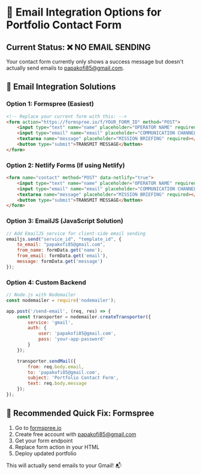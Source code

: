 # 📧 Email Integration Options for Portfolio Contact Form

## Current Status: ❌ NO EMAIL SENDING
Your contact form currently only shows a success message but doesn't actually send emails to papakofi85@gmail.com.

## 🔧 Email Integration Solutions

### **Option 1: Formspree (Easiest)**
```html
<!-- Replace your current form with this: -->
<form action="https://formspree.io/f/YOUR_FORM_ID" method="POST">
    <input type="text" name="name" placeholder="OPERATOR NAME" required>
    <input type="email" name="email" placeholder="COMMUNICATION CHANNEL" required>
    <textarea name="message" placeholder="MISSION BRIEFING" required></textarea>
    <button type="submit">TRANSMIT MESSAGE</button>
</form>
```

### **Option 2: Netlify Forms (If using Netlify)**
```html
<form name="contact" method="POST" data-netlify="true">
    <input type="text" name="name" placeholder="OPERATOR NAME" required>
    <input type="email" name="email" placeholder="COMMUNICATION CHANNEL" required>
    <textarea name="message" placeholder="MISSION BRIEFING" required></textarea>
    <button type="submit">TRANSMIT MESSAGE</button>
</form>
```

### **Option 3: EmailJS (JavaScript Solution)**
```javascript
// Add EmailJS service for client-side email sending
emailjs.send("service_id", "template_id", {
    to_email: "papakofi85@gmail.com",
    from_name: formData.get('name'),
    from_email: formData.get('email'),
    message: formData.get('message')
});
```

### **Option 4: Custom Backend**
```javascript
// Node.js with Nodemailer
const nodemailer = require('nodemailer');

app.post('/send-email', (req, res) => {
    const transporter = nodemailer.createTransporter({
        service: 'gmail',
        auth: {
            user: 'papakofi85@gmail.com',
            pass: 'your-app-password'
        }
    });

    transporter.sendMail({
        from: req.body.email,
        to: 'papakofi85@gmail.com',
        subject: 'Portfolio Contact Form',
        text: req.body.message
    });
});
```

## 🎯 Recommended Quick Fix: Formspree

1. Go to [formspree.io](https://formspree.io)
2. Create free account with papakofi85@gmail.com
3. Get your form endpoint
4. Replace form action in your HTML
5. Deploy updated portfolio

This will actually send emails to your Gmail! 📬
